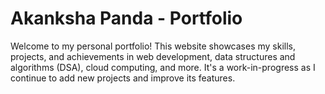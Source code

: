 
# Akanksha Panda - Portfolio


Welcome to my personal portfolio! This website showcases my skills, projects, and achievements in web development, data structures and algorithms (DSA), cloud computing, and more. It's a work-in-progress as I continue to add new projects and improve its features.
